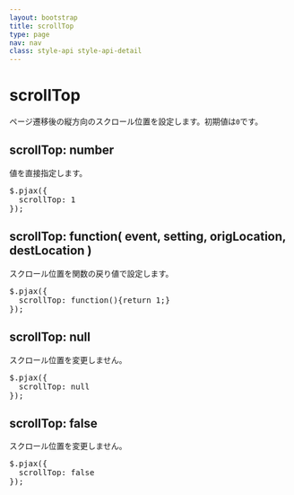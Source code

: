 ```yaml
---
layout: bootstrap
title: scrollTop
type: page
nav: nav
class: style-api style-api-detail
---
```


# scrollTop
ページ遷移後の縦方向のスクロール位置を設定します。初期値は`0`です。

## scrollTop: number
値を直接指定します。

<pre class="sh brush: js;">
$.pjax({
  scrollTop: 1
});
</pre>

## scrollTop: function( event, setting, origLocation, destLocation )
スクロール位置を関数の戻り値で設定します。

<pre class="sh brush: js;">
$.pjax({
  scrollTop: function(){return 1;}
});
</pre>

## scrollTop: null
スクロール位置を変更しません。

<pre class="sh brush: js;">
$.pjax({
  scrollTop: null
});
</pre>

## scrollTop: false
スクロール位置を変更しません。

<pre class="sh brush: js;">
$.pjax({
  scrollTop: false
});
</pre>
